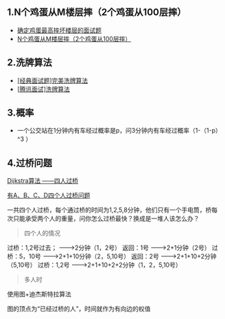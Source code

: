 ## 1.N个鸡蛋从M楼层摔（2个鸡蛋从100层摔）

- [确定鸡蛋最高摔坏楼层的面试题](https://blog.csdn.net/zxj2018/article/details/6974272)
- [N个鸡蛋从M楼层摔（2个鸡蛋从100层摔）](https://blog.csdn.net/wolinxuebin/article/details/47057707)

## 2.洗牌算法

- [[经典面试题]完美洗牌算法](https://blog.csdn.net/sunnyyoona/article/details/43795243)
- [[腾讯面试]洗牌算法](https://blog.csdn.net/hcy0727/article/details/7581671)

## 3.概率

- 一个公交站在1分钟内有车经过概率是p，问3分钟内有车经过概率（1-（1-p）^3 ）

## 4.过桥问题

[Dijkstra算法 ——四人过桥](https://blog.csdn.net/koudaidai/article/details/7904512)

[有A、B、C、D四个人过桥问题](https://blog.csdn.net/u013634862/article/details/39268371)

一共四个人过桥，每个通过桥的时间为1,2,5,8分钟，他们只有一个手电筒，桥每次只能承受两个人的重量，问你怎么过桥最快？换成是一堆人该怎么办？ 

> 四个人的情况

过桥：1,2号过去； --->2分钟（1，2号）
返回：1号 --->2+1分钟（2号）
过桥：5，10号 --->2+1+10分钟（2，5,10号）
返回：2号 --->2+1+10+2分钟（5,10号）
过桥：1,2号 --->2+1+10+2+2分钟（1，2，5,10号）

> 多人时

使用图+迪杰斯特拉算法

图的顶点为“已经过桥的人”，时间就作为有向边的权值 

